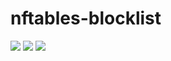 # nftables-blocklist
[![](https://github.com/seiferma/deb_nftables-blocklist/actions/workflows/makefile.yml/badge.svg?branch=main)](https://github.com/seiferma/deb_nftables-blocklist/actions?query=branch%3Amain+)
[![](https://img.shields.io/github/issues/seiferma/deb_nftables-blocklist.svg)](https://github.com/seiferma/deb_nftables-blocklist/issues)
[![](https://img.shields.io/github/license/seiferma/deb_nftables-blocklist.svg)](https://github.com/seiferma/deb_nftables-blocklist/blob/main/LICENSE)
